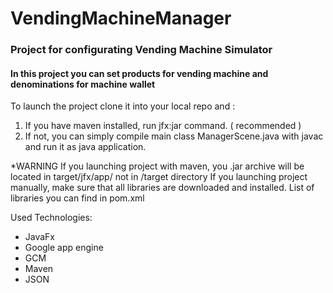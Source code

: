 # VendingMachineManager

<H3> Project for configurating Vending Machine Simulator </H3>
<H4> In this project you can set products for vending machine and denominations for machine wallet </H4> 

To launch the project clone it into your local repo and : <br>
1) If you have maven installed, run <bold> jfx:jar </bold> command. ( recommended ) <br>
2) If not, you can simply compile main class <bold> ManagerScene.java </bold> with javac and run it as java application. 

*WARNING  If you launching project with maven, you .jar archive will be located in target/jfx/app/ not in /target directory
If you launching project manually, make sure that all libraries are downloaded and installed. List of libraries you can find in pom.xml

Used Technologies: 
<ul>
<li> JavaFx </li>
<li> Google app engine </li>
<li> GCM </li>
<li> Maven </li>
<li> JSON </li>
</ul>
